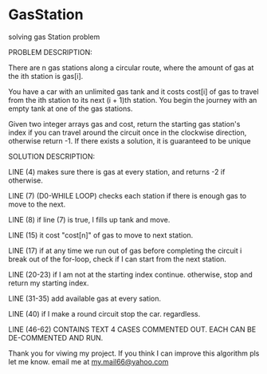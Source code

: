 # GasStation
solving gas Station problem


PROBLEM DESCRIPTION:

There are n gas stations along a circular route, where the amount of gas at the ith station is gas[i].

You have a car with an unlimited gas tank and it costs cost[i] of gas to travel from the ith station to its next (i + 1)th station. You begin the journey with an empty tank at one of the gas stations.

Given two integer arrays gas and cost, return the starting gas station's index if you can travel around the circuit once in the clockwise direction, otherwise return -1. If there exists a solution, it is guaranteed to be unique


SOLUTION DESCRIPTION:

LINE (4) makes sure there is gas at every station, and returns -2 if otherwise.

LINE (7) (D0-WHILE LOOP) checks each station if there is enough gas to move to the next.

LINE (8) if line (7) is true, I fills up tank and move.

LINE (15) it cost "cost[n]" of gas to move to next station.

LINE (17) if at any time we run out of gas before completing the circuit i break out of the for-loop, check if I can start from the next station.

LINE (20-23) if I am not at the starting index continue. otherwise, stop and return my starting index.

LINE (31-35) add available gas at every sation.

LINE (40) if I make a round circuit stop the car. regardless. 


LINE (46-62) CONTAINS TEXT 4 CASES COMMENTED OUT. EACH CAN BE DE-COMMENTED AND RUN.

Thank you for viwing my project. If you think I can improve this algorithm pls let me know. email me at my.mail66@yahoo.com
